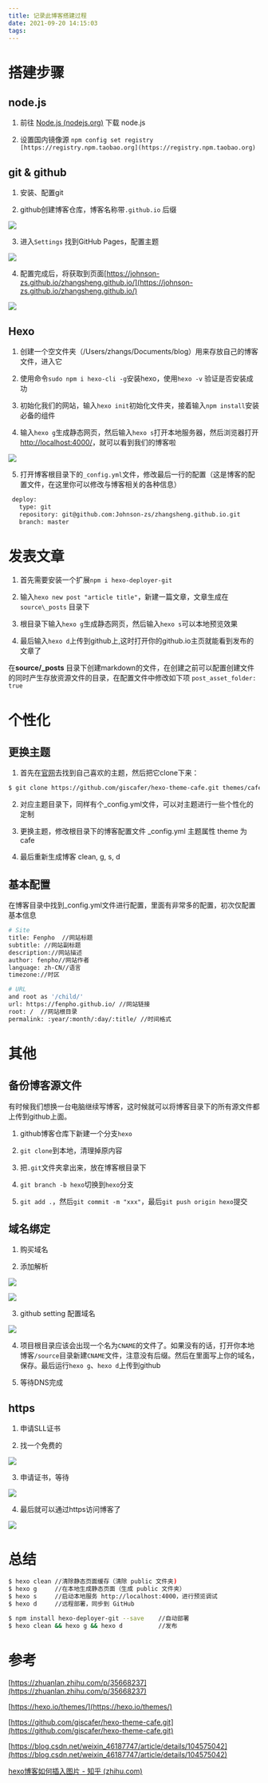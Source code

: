 ```yaml
---
title: 记录此博客搭建过程
date: 2021-09-20 14:15:03
tags:
---
```


# 搭建步骤

## node.js

1. 前往 [Node.js (nodejs.org)](https://nodejs.org/en/) 下载 node.js

2. 设置国内镜像源 `npm config set registry [https://registry.npm.taobao.org](https://registry.npm.taobao.org)`

## git & github

1. 安装、配置git

2. github创建博客仓库，博客名称带`.github.io` 后缀

![](image.png)

3. 进入`Settings` 找到GitHub Pages，配置主题

![](image_1.png)

4. 配置完成后，将获取到页面[https://johnson-zs.github.io/zhangsheng.github.io/](https://johnson-zs.github.io/zhangsheng.github.io/)

![](image_2.png)

## Hexo

1. 创建一个空文件夹（/Users/zhangs/Documents/blog）用来存放自己的博客文件，进入它

2. 使用命令`sudo npm i hexo-cli -g`安装hexo，使用`hexo -v` 验证是否安装成功

3. 初始化我们的网站，输入`hexo init`初始化文件夹，接着输入`npm install`安装必备的组件

4. 输入`hexo g`生成静态网页，然后输入`hexo s`打开本地服务器，然后浏览器打开[http://localhost:4000/](https://link.zhihu.com/?target=http://localhost:4000/)，就可以看到我们的博客啦

![](image_3.png)

5. 打开博客根目录下的`_config.yml`文件，修改最后一行的配置（这是博客的配置文件，在这里你可以修改与博客相关的各种信息）

```Bash
 deploy:
   type: git
   repository: git@github.com:Johnson-zs/zhangsheng.github.io.git
   branch: master
```

# 发表文章

1. 首先需要安装一个扩展`npm i hexo-deployer-git`

2. 输入`hexo new post "article title"`，新建一篇文章，文章生成在`source\_posts` 目录下

3. 根目录下输入`hexo g`生成静态网页，然后输入`hexo s`可以本地预览效果

4. 最后输入`hexo d`上传到github上,这时打开你的github.io主页就能看到发布的文章了

在**source/_posts** 目录下创建markdown的文件，在创建之前可以配置创建文件的同时产生存放资源文件的目录，在配置文件中修改如下项 `post_asset_folder: true`

# 个性化

## 更换主题

1. 首先在[官网](https://hexo.io/themes/)去找到自己喜欢的主题，然后把它clone下来：

```Bash
$ git clone https://github.com/giscafer/hexo-theme-cafe.git themes/cafe
```


2. 对应主题目录下，同样有个_config.yml文件，可以对主题进行一些个性化的定制

3. 更换主题，修改根目录下的博客配置文件 _config.yml 主题属性 theme 为cafe

4. 最后重新生成博客 clean, g, s, d

## 基本配置

在博客目录中找到_config.yml文件进行配置，里面有非常多的配置，初次仅配置基本信息

```Bash
# Site
title: Fenpho  //网站标题
subtitle: //网站副标题
description://网站描述
author: fenpho//网站作者
language: zh-CN//语言
timezone://时区

# URL
and root as '/child/'
url: https://fenpho.github.io/ //网站链接
root: /  //网站根目录
permalink: :year/:month/:day/:title/ //时间格式
```


# 其他

## 备份博客源文件

有时候我们想换一台电脑继续写博客，这时候就可以将博客目录下的所有源文件都上传到github上面。

1. github博客仓库下新建一个分支`hexo`

2. `git clone`到本地，清理掉原内容

3. 把`.git`文件夹拿出来，放在博客根目录下

4. `git branch -b hexo`切换到`hexo`分支

5. `git add .`，然后`git commit -m "xxx"`，最后`git push origin hexo`提交

## 域名绑定

1. 购买域名

2. 添加解析

![](image_4.png)

![](image_5.png)

3. github setting 配置域名

![](image_6.png)

4. 项目根目录应该会出现一个名为`CNAME`的文件了。如果没有的话，打开你本地博客`/source`目录新建`CNAME`文件，注意没有后缀。然后在里面写上你的域名，保存。最后运行`hexo g`、`hexo d`上传到github

5. 等待DNS完成

## https

1. 申请SLL证书

2. 找一个免费的

![](image_7.png)

3. 申请证书，等待

![](image_8.png)

4. 最后就可以通过https访问博客了

![](image_9.png)

# 总结

```Bash
$ hexo clean //清除静态页面缓存（清除 public 文件夹)         
$ hexo g     //在本地生成静态页面（生成 public 文件夹）        
$ hexo s     //启动本地服务 http://localhost:4000，进行预览调试           
$ hexo d     //远程部署，同步到 GitHub         

$ npm install hexo-deployer-git --save    //自动部署
$ hexo clean && hexo g && hexo d          //发布
```


# 参考

[https://zhuanlan.zhihu.com/p/35668237](https://zhuanlan.zhihu.com/p/35668237)

[https://hexo.io/themes/](https://hexo.io/themes/)

[https://github.com/giscafer/hexo-theme-cafe.git](https://github.com/giscafer/hexo-theme-cafe.git)

[https://blog.csdn.net/weixin_46187747/article/details/104575042](https://blog.csdn.net/weixin_46187747/article/details/104575042) 

[hexo博客如何插入图片 - 知乎 (zhihu.com)](https://zhuanlan.zhihu.com/p/265077468)
